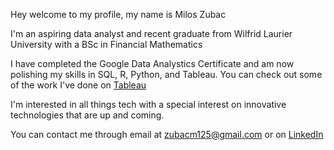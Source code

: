 Hey welcome to my profile, my name is Milos Zubac

I'm an aspiring data analyst and recent graduate from Wilfrid Laurier University with a BSc in Financial Mathematics

I have completed the Google Data Analystics Certificate and am now polishing my skills in SQL, R, Python, and Tableau. You can check out some of the work I've done on [Tableau](https://public.tableau.com/app/profile/milos.zubac#!/?newProfile=&activeTab=0)

I'm interested in all things tech with a special interest on innovative technologies that are up and coming.

You can contact me through email at zubacm125@gmail.com or on [LinkedIn](https://www.linkedin.com/in/milos-zubac-07718715a/)
